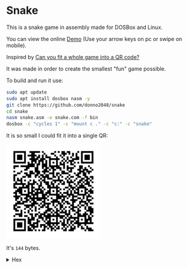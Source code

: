 # Snake

This is a snake game in assembly made for DOSBox and Linux.

You can view the online [Demo](https://donno2048.github.io/snake/) (Use your arrow keys on pc or swipe on mobile).

Inspired by [Can you fit a whole game into a QR code?](https://youtu.be/ExwqNreocpg)

It was made in order to create the smallest "fun" game possible.

To build and run it use:

```sh
sudo apt update
sudo apt install dosbox nasm -y
git clone https://github.com/donno2048/snake
cd snake
nasm snake.asm -o snake.com -f bin
dosbox -c "cycles 1" -c "mount c ." -c "c:" -c "snake"
```

It is so small I could fit it into a single QR:

<img src="./snake.png" width="250"/>

It's `144` bytes.

<details>
  <summary>Hex</summary>
  <br/>
    
```
6800b807b003cd10bf
d007bd0400e86300e4
60240fbba0003c087e
02b304c0e8023c0274
02f7db29df81ff9c0f
7fd585ff78d1d1fb8d
4102b1a0f6f184e474
c4b80900ae74be4f26
803d070f94c4aa4f57
89eb8a078847024b79
f8893e000084e47509
3e8b7e00b020aaeb05
4545e803005feb9d60
01d7f7f781e2fc0f81
fa9c0f7ff289d7b009
ae74eb4fb007aa61c3
```
</details>

